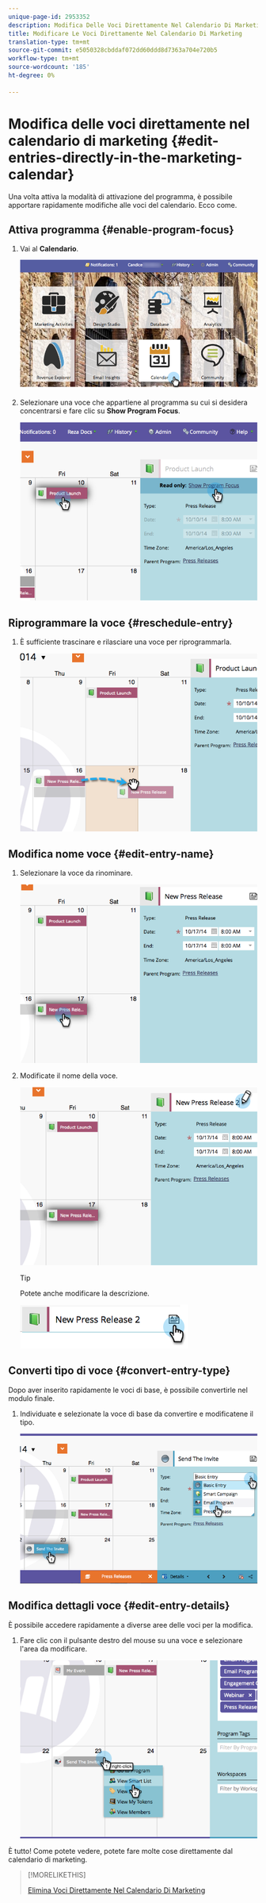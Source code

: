 ```yaml
---
unique-page-id: 2953352
description: Modifica Delle Voci Direttamente Nel Calendario Di Marketing - Documenti Marketo - Documentazione Del Prodotto
title: Modificare Le Voci Direttamente Nel Calendario Di Marketing
translation-type: tm+mt
source-git-commit: e5050328cbddaf072dd60ddd8d7363a704e720b5
workflow-type: tm+mt
source-wordcount: '185'
ht-degree: 0%

---
```



# Modifica delle voci direttamente nel calendario di marketing {#edit-entries-directly-in-the-marketing-calendar}

Una volta attiva la modalità di attivazione del programma, è possibile apportare rapidamente modifiche alle voci del calendario. Ecco come.

## Attiva programma {#enable-program-focus}

1. Vai al **Calendario**.

   ![](assets/2017-05-10-15-30-47-3.png)

1. Selezionare una voce che appartiene al programma su cui si desidera concentrarsi e fare clic su **Show Program Focus**.

   ![](assets/image2014-10-20-13-3a16-3a7.png)

## Riprogrammare la voce {#reschedule-entry}

1. È sufficiente trascinare e rilasciare una voce per riprogrammarla.

   ![](assets/image2014-10-20-13-3a16-3a18.png)

## Modifica nome voce {#edit-entry-name}

1. Selezionare la voce da rinominare.

   ![](assets/image2014-10-20-13-3a16-3a31.png)

1. Modificate il nome della voce.

   ![](assets/image2014-10-20-13-3a16-3a42.png)

   >[!TIP]
   >
   >Potete anche modificare la descrizione.
   >
   >![](assets/image2014-10-20-13-3a16-3a56.png)

## Converti tipo di voce {#convert-entry-type}

Dopo aver inserito rapidamente le voci di base, è possibile convertirle nel modulo finale.

1. Individuate e selezionate la voce di base da convertire e modificatene il tipo.

   ![](assets/image2014-10-20-13-3a18-3a38.png)

## Modifica dettagli voce {#edit-entry-details}

È possibile accedere rapidamente a diverse aree delle voci per la modifica.

1. Fare clic con il pulsante destro del mouse su una voce e selezionare l&#39;area da modificare.

   ![](assets/image2014-10-20-13-3a18-3a48.png)

È tutto! Come potete vedere, potete fare molte cose direttamente dal calendario di marketing.

>[!MORELIKETHIS]
>
>[Elimina Voci Direttamente Nel Calendario Di Marketing](/help/marketo/product-docs/core-marketo-concepts/marketing-calendar/working-with-the-calendar/delete-entries-directly-in-the-marketing-calendar.md)
